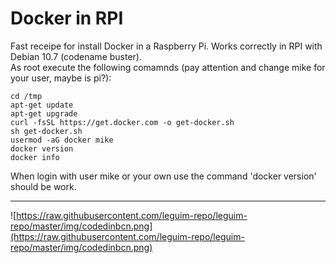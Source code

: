 # Docker in RPI

Fast receipe for install Docker in a Raspberry Pi. Works correctly in RPI with Debian 10.7 (codename buster).  
As root execute the following comamnds (pay attention and change mike for your user, maybe is pi?):

```code
cd /tmp
apt-get update
apt-get upgrade
curl -fsSL https://get.docker.com -o get-docker.sh
sh get-docker.sh
usermod -aG docker mike
docker version
docker info
````

When login with user mike or your own use the command 'docker version' should be work.  

---
<!-- Pit i Collons -->
![https://raw.githubusercontent.com/leguim-repo/leguim-repo/master/img/codedinbcn.png](https://raw.githubusercontent.com/leguim-repo/leguim-repo/master/img/codedinbcn.png)